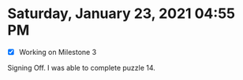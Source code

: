 # Saturday, January 23, 2021 04:55 PM
- [x] Working on Milestone 3

Signing Off. I was able to complete puzzle 14.